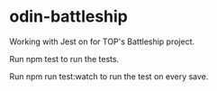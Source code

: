 # odin-battleship
Working with Jest on for TOP's Battleship project.

Run npm test to run the tests.

Run npm run test:watch to run the test on every save.
